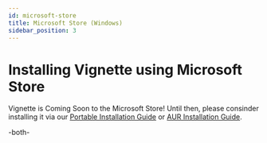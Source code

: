```yaml
---
id: microsoft-store
title: Microsoft Store (Windows)
sidebar_position: 3
---
```


# Installing Vignette using Microsoft Store

Vignette is Coming Soon to the Microsoft Store! Until then, please consinder installing it via our [Portable Installation Guide](install-portable.md) or [AUR Installation Guide](install-aur.md).



-both-
